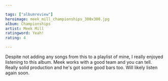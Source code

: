 ```yaml
---

tags: ["albumreview"]
heroimage: meek_mill_championships_300x300.jpg
album: Championships
artist: Meek Mill
ratingword: Yeah!
rating: 4

---
```


Despite not adding any songs from this to a playlist of mine, I really enjoyed listening to this album. Meek works with a good team and you can tell. Really solid production and he's got some good bars too. Will likely listen again soon.
